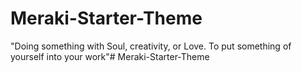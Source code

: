 # Meraki-Starter-Theme

"Doing something with Soul, creativity, or Love. To put something of yourself into your work"# Meraki-Starter-Theme
